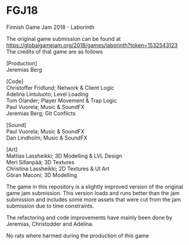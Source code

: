 # FGJ18
Finnish Game Jam 2018 - Laborinth

The original game submission can be found at https://globalgamejam.org/2018/games/laborinth?token=1532543123<br>
The credits of that game are as follows<br>

[Production]<br>
Jeremias Berg<br>

[Code]<br>
Christoffer Fridlund; Network & Client Logic<br>
Adelina Lintuluoto;   Level Loading<br>
Tom Olander;          Player Movement & Trap Logic<br>
Paul Vuorela;         Music & SoundFX<br>
Jeremias Berg;        Git Conflicts<br>

[Sound]<br>
Paul Vuorela;         Music & SoundFX<br>
Dan Lindholm;         Music & SoundFX<br>

[Art]<br>
Mattias Lassheikki;   3D Modelling & LVL Design<br>
Meri Sillanpää;       3D Textures<br>
Christina Lassheikki; 2D Textures & UI Art<br>
Göran Maconi;         3D Modelling<br>

The game in this repository is a slightly improved version of the original game jam submission. 
This version loads and runs better than the jam submission and includes some more assets that were cut from the 
jam submission due to time constraints. 

The refactoring and code improvements have mainly been done by Jeremias, Christodder and Adelina. 

No rats where harmed during the production of this game